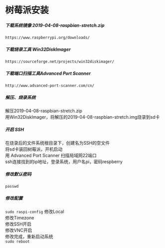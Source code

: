 # 树莓派安装

##### 下载系统镜像 2019-04-08-raspbian-stretch.zip  
`https://www.raspberrypi.org/downloads/`
##### 下载烧录工具 Win32DiskImager
`https://sourceforge.net/projects/win32diskimager/`
##### 下载端口扫描工具Advanced Port Scanner
`http://www.advanced-port-scanner.com/cn/`
##### 解压、烧录系统
解压2019-04-08-raspbian-stretch.zip  
用Win32DiskImager，将解压的2019-04-08-raspbian-stretch.img烧录到sd卡  
##### 开启 SSH
在烧录后的文件系统根目录下，创建名为SSH的空文件  
将sd卡装回树莓派，开机启动  
用 Advanced Port Scanner 扫描局域网22端口  
ssh连接找到的ip地址，登录系统，用户名pi，密码respberry
##### 修改默认密码
`passwd`
##### 修改配置
`sudo raspi-config`
修改Local  
修改Timezone  
修改SSH开启  
修改VNC开启  
修改完成，重新启动系统  
`sudo reboot`
